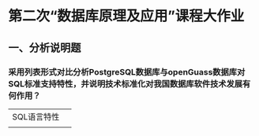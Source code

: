 # 第二次“数据库原理及应用”课程大作业
## 一、分析说明题
### 采用列表形式对比分析PostgreSQL数据库与openGuass数据库对SQL标准支持特性，并说明技术标准化对我国数据库软件技术发展有何作用？
|  |  |
|--|--|
|SQL语言特性|  |
|||nih|
<!--stackedit_data:
eyJoaXN0b3J5IjpbLTY4NjE0MjkwNSwtOTIwNDA2NzU5XX0=
-->